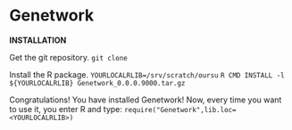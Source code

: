 # Genetwork

**INSTALLATION**

Get the git repository.
`git clone `

Install the R package.
`YOURLOCALRLIB=/srv/scratch/oursu`
`R CMD INSTALL -l ${YOURLOCALRLIB} Genetwork_0.0.0.9000.tar.gz`

Congratulations! You have installed Genetwork!
Now, every time you want to use it, you enter R and type:
`require("Genetwork",lib.loc=<YOURLOCALRLIB>)` 

